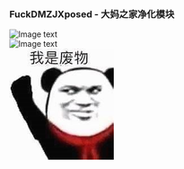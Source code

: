 ### FuckDMZJXposed - 大妈之家净化模块
![Image text](https://github.com/cokkeijigen/FuckDMZJ/blob/master/image0.png)<br>
![Image text](https://github.com/cokkeijigen/FuckDMZJ/blob/master/image1.png)<br>
![Image text](https://raw.githubusercontent.com/Xposed-Modules-Repo/ss.colytitse.fuckdmzj/main/image.jpg)
